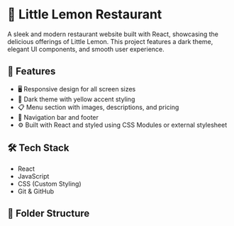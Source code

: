 # 🍋 Little Lemon Restaurant

A sleek and modern restaurant website built with React, showcasing the delicious offerings of Little Lemon. This project features a dark theme, elegant UI components, and smooth user experience.

## 🚀 Features

- 🖥️ Responsive design for all screen sizes
- 🌙 Dark theme with yellow accent styling
- 📋 Menu section with images, descriptions, and pricing
- 🧭 Navigation bar and footer
- ⚙️ Built with React and styled using CSS Modules or external stylesheet

## 🛠️ Tech Stack

- React
- JavaScript
- CSS (Custom Styling)
- Git & GitHub

## 📁 Folder Structure

